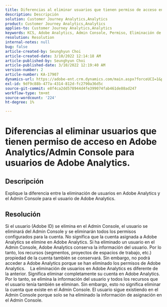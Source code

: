 ```yaml
---
title: Diferencias al eliminar usuarios que tienen permiso de acceso en Adobe Analytics/Admin Console para usuarios de Adobe Analytics.
description: Descripción
solution: Customer Journey Analytics,Analytics
product: Customer Journey Analytics,Analytics
applies-to: Customer Journey Analytics,Analytics
keywords: KCS, Adobe Analytics, Admin Console, Permiso, Eliminación de usuarios, Eliminación de usuarios
resolution: Resolution
internal-notes: null
bug: false
article-created-by: Seunghyun Choi
article-created-date: 3/10/2022 12:14:18 AM
article-published-by: Seunghyun Choi
article-published-date: 3/10/2022 12:19:40 AM
version-number: 2
article-number: KA-17907
dynamics-url: https://adobe-ent.crm.dynamics.com/main.aspx?forceUCI=1&pagetype=entityrecord&etn=knowledgearticle&id=ac67bd03-07a0-ec11-b400-0022480b0a3e
exl-id: 9df9c88b-477a-4314-812d-fc2790a36d5c
source-git-commit: e8f4ca2dd578944d4fe399074fab461de88ad247
workflow-type: tm+mt
source-wordcount: '224'
ht-degree: 1%

---
```


# Diferencias al eliminar usuarios que tienen permiso de acceso en Adobe Analytics/Admin Console para usuarios de Adobe Analytics.

## Descripción


Explique la diferencia entre la eliminación de usuarios en Adobe Analytics y el Admin Console para el usuario de Adobe Analytics.


## Resolución


Si el usuario (Adobe ID) se elimina en el Admin Console, el usuario se eliminará del Admin Console y se eliminarán todos los permisos configurados para la cuenta.
No significa que la cuenta asignada a Adobe Analytics se elimine en Adobe Analytics. Si ha eliminado un usuario en el Admin Console, Adobe Analytics conserva la información del usuario.
Por lo tanto, los recursos (segmentos, proyectos de espacios de trabajo, etc.) propiedad de la cuenta también se conservará.
Sin embargo, no podrá acceder a Adobe Analytics porque se han eliminado los permisos de Adobe Analytics.
  
La eliminación de usuarios en Adobe Analytics es diferente de la anterior. Significa eliminar completamente su cuenta en Adobe Analytics.
Por lo tanto, se elimina la información del usuario y todos los recursos que el usuario tenía también se eliminan.
Sin embargo, esto no significa eliminar la cuenta que existe en el Admin Console. El usuario sigue existiendo en el Admin Console porque solo se ha eliminado la información de asignación en el Admin Console.
